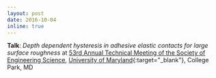```yaml
---
layout: post
date: 2016-10-04
inline: true
---
```


**Talk**: *Depth dependent hysteresis in adhesive elastic contacts for large surface roughness* at
[53rd Annual Technical Meeting of the Society of Engineering Science](http://ses2016.org),
[University of Maryland](https://www.umd.edu){:target="_blank"}, College Park, MD